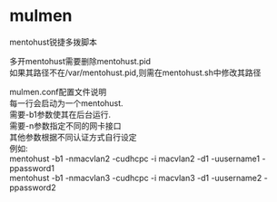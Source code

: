 # mulmen
mentohust锐捷多拨脚本  

多开mentohust需要删除mentohust.pid  
如果其路径不在/var/mentohust.pid,则需在mentohust.sh中修改其路径  



mulmen.conf配置文件说明  
每一行会启动为一个mentohust.  
需要-b1参数使其在后台运行.  
需要-n参数指定不同的网卡接口  
其他参数根据不同认证方式自行设定  
例如:   
mentohust -b1 -nmacvlan2 -cudhcpc -i macvlan2  -d1 -uusername1 -ppassword1  
mentohust -b1 -nmacvlan3 -cudhcpc -i macvlan3  -d1 -uusername2 -ppassword2  


